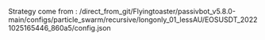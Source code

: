 Strategy come from : /direct_from_git/Flyingtoaster/passivbot_v5.8.0-main/configs/particle_swarm/recursive/longonly_01_lessAU/EOSUSDT_20221025165446_860a5/config.json